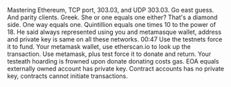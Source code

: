 Mastering Ethereum, TCP port, 303.03, and UDP 303.03. Go east guess. And parity clients. Greek. She or one equals one either? That's a diamond side. One way equals one. Quintillion equals one times 10 to the power of 18. He said always represented using you and metamasque wallet, address and private key is same on all these networks.
00:47
Use the testnets force it to fund. Your metamask wallet, use etherscan.io to look up the transaction. Use metamask, plus test force it to donate and return. Your testeath hoarding is frowned upon donate donating costs gas. EOA equals externally owned account has private key. Contract accounts has no private key, contracts cannot initiate transactions.
